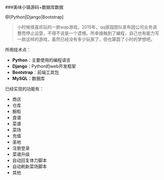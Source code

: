 ###美味小镇源码+数据库数据

@[Python|Django|Bootstrap]

>小时候很喜欢玩的一款wap游戏，2015年，qq家园团队宣布因公司业务调整而停止运营，不得不说是一个遗憾。所幸接触到了编程，自己也有能力写一款这样的游戏，虽然已经没有多少玩家了，但也算圆了小时的梦想吧。

所用技术点：
- **Python**：主要使用的编程语言
- **Django**：Python的web开发框架
- **Bootstrap**：前端工具包
- **MySQL**：数据库

已经实现的功能有：
- 商店
- 仓库
- 橱柜
- 食谱
- 菜谱
- 菜场
- 充值
- 圣地
- 注册登录
- 菜谱升级
- 自动回复体力脚本
- 自动刷新菜场脚本
- 其他
